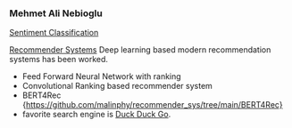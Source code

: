 
### Mehmet Ali Nebioglu
[Sentiment Classification](https://github.com/malinphy/Google_bert/blob/main/imdb_sentiment.ipynb)

[Recommender Systems](https://github.com/malinphy/recommender_sys)
Deep learning based modern recommendation systems has been worked. 
- Feed Forward Neural Network with ranking 
- Convolutional Ranking based recommender system
- BERT4Rec {https://github.com/malinphy/recommender_sys/tree/main/BERT4Rec} 
- favorite search engine is [Duck Duck Go](https://duckduckgo.com "The best search engine for privacy").

